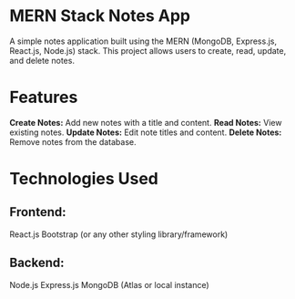 # **MERN Stack Notes App**
A simple notes application built using the MERN (MongoDB, Express.js, React.js, Node.js) stack. This project allows users to create, read, update, and delete notes.

# **Features**
**Create Notes:** Add new notes with a title and content.
**Read Notes:** View existing notes.
**Update Notes:** Edit note titles and content.
**Delete Notes:** Remove notes from the database.

# **Technologies Used**
## **Frontend:**

React.js
Bootstrap (or any other styling library/framework)
## **Backend:**

Node.js
Express.js
MongoDB (Atlas or local instance)
